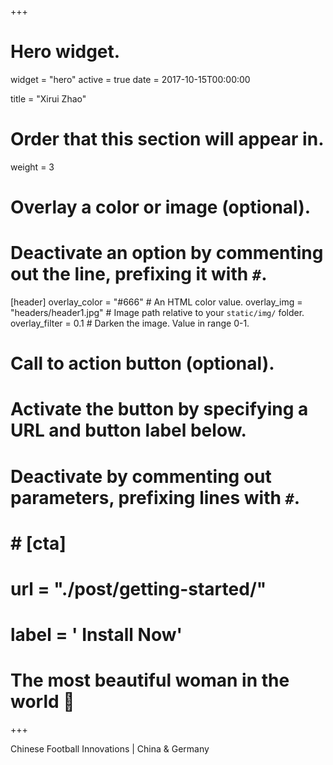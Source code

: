 +++
# Hero widget.
widget = "hero"
active = true
date = 2017-10-15T00:00:00

title = "Xirui Zhao"

# Order that this section will appear in.
weight = 3

# Overlay a color or image (optional).
#   Deactivate an option by commenting out the line, prefixing it with `#`.
[header]
  overlay_color = "#666"  # An HTML color value.
  overlay_img = "headers/header1.jpg"  # Image path relative to your `static/img/` folder.
  overlay_filter = 0.1  # Darken the image. Value in range 0-1.

# Call to action button (optional).
#   Activate the button by specifying a URL and button label below.
#   Deactivate by commenting out parameters, prefixing lines with `#`.
# # [cta]
#   url = "./post/getting-started/"
#   label = '<i class="fas fa-download"></i> Install Now'
# The most beautiful woman in the world :rocket:
+++

Chinese Football Innovations | China & Germany


<br>
<br>
<br>
<br>
<br>
<br>
<br>
<br>
<br>
<br>
